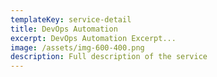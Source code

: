 ```yaml
---
templateKey: service-detail
title: DevOps Automation
excerpt: DevOps Automation Excerpt...
image: /assets/img-600-400.png
description: Full description of the service
---
```

